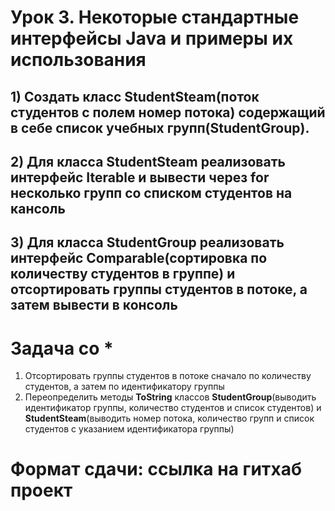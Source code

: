 # Урок 3. Некоторые стандартные интерфейсы Java и примеры их использования

## 1) Создать класс **StudentSteam**(поток студентов с полем номер потока) содержащий в себе список учебных групп(StudentGroup).
## 2) Для класса **StudentSteam** реализовать интерфейс Iterable и вывести через for несколько групп со списком студентов на кансоль
## 3) Для класса **StudentGroup** реализовать интерфейс Comparable(сортировка по количеству студентов в группе) и отсортировать группы студентов в потоке, а затем вывести в консоль

# Задача со *
1) Отсортировать группы студентов в потоке сначало по количеству студентов, а затем по идентификатору группы
2) Переопределить методы **ToString** классов **StudentGroup**(выводить идентификатор группы, количество студентов и список студентов) и **StudentSteam**(выводить номер потока, количество групп и список студентов с указанием идентификатора группы)

# Формат сдачи: ссылка на гитхаб проект